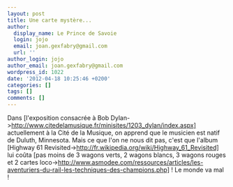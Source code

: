 ```yaml
---
layout: post
title: Une carte mystère...
author:
  display_name: Le Prince de Savoie
  login: jojo
  email: joan.gexfabry@gmail.com
  url: ''
author_login: jojo
author_email: joan.gexfabry@gmail.com
wordpress_id: 1022
date: '2012-04-18 10:25:46 +0200'
categories: []
tags: []
comments: []
---
```

Dans [l'exposition consacrée à Bob Dylan->http://www.citedelamusique.fr/minisites/1203_dylan/index.aspx] actuellement à la Cité de la Musique, on apprend que le musicien est natif de Duluth, Minnesota. Mais ce que l'on ne nous dit pas, c'est que l'album [Highway 61 Revisited->http://fr.wikipedia.org/wiki/Highway_61_Revisited] lui coûta [pas moins de 3 wagons verts, 2 wagons blancs, 3 wagons rouges et 2 cartes loco->http://www.asmodee.com/ressources/articles/les-aventuriers-du-rail-les-techniques-des-champions.php] ! Le monde va mal !
